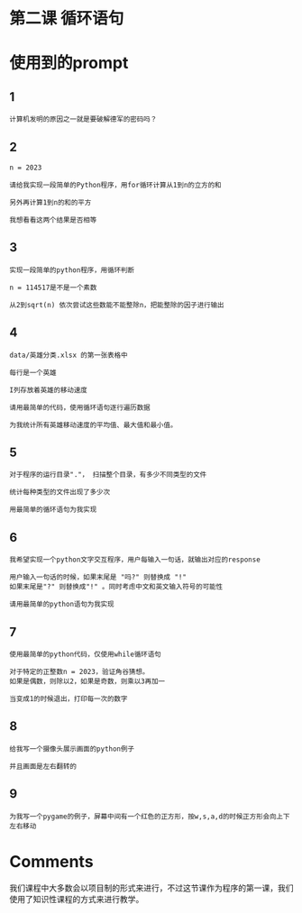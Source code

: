 # 第二课 循环语句

# 使用到的prompt

## 1

```
计算机发明的原因之一就是要破解德军的密码吗？
```

## 2

```
n = 2023

请给我实现一段简单的Python程序，用for循环计算从1到n的立方的和

另外再计算1到n的和的平方

我想看看这两个结果是否相等
```

## 3

```
实现一段简单的python程序，用循环判断

n = 114517是不是一个素数

从2到sqrt(n) 依次尝试这些数能不能整除n，把能整除的因子进行输出
```

## 4

```
data/英雄分类.xlsx 的第一张表格中

每行是一个英雄

I列存放着英雄的移动速度

请用最简单的代码，使用循环语句逐行遍历数据

为我统计所有英雄移动速度的平均值、最大值和最小值。
```

## 5

```
对于程序的运行目录"."， 扫描整个目录，有多少不同类型的文件

统计每种类型的文件出现了多少次

用最简单的循环语句为我实现
```

## 6

```
我希望实现一个python文字交互程序，用户每输入一句话，就输出对应的response

用户输入一句话的时候，如果末尾是 "吗?" 则替换成 "!"
如果末尾是"?" 则替换成"!" 。同时考虑中文和英文输入符号的可能性

请用最简单的python语句为我实现
```

## 7

```
使用最简单的python代码，仅使用while循环语句

对于特定的正整数n = 2023，验证角谷猜想。
如果是偶数，则除以2，如果是奇数，则乘以3再加一

当变成1的时候退出，打印每一次的数字
```

## 8

```
给我写一个摄像头展示画面的python例子

并且画面是左右翻转的
```

## 9

```
为我写一个pygame的例子，屏幕中间有一个红色的正方形，按w,s,a,d的时候正方形会向上下左右移动
```

# Comments

我们课程中大多数会以项目制的形式来进行，不过这节课作为程序的第一课，我们使用了知识性课程的方式来进行教学。